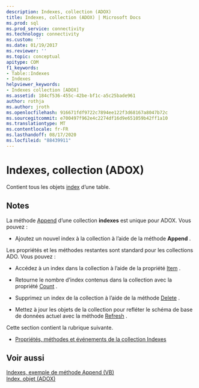 ```yaml
---
description: Indexes, collection (ADOX)
title: Indexes, collection (ADOX) | Microsoft Docs
ms.prod: sql
ms.prod_service: connectivity
ms.technology: connectivity
ms.custom: ''
ms.date: 01/19/2017
ms.reviewer: ''
ms.topic: conceptual
apitype: COM
f1_keywords:
- Table::Indexes
- Indexes
helpviewer_keywords:
- Indexes collection [ADOX]
ms.assetid: 184cf536-455c-42be-bf1c-a5c25bade961
author: rothja
ms.author: jroth
ms.openlocfilehash: 916671fdf9722c7894ee122f3d68167a8047b72c
ms.sourcegitcommit: e700497f962e4c2274df16d9e651059b42ff1a10
ms.translationtype: MT
ms.contentlocale: fr-FR
ms.lasthandoff: 08/17/2020
ms.locfileid: "88439911"
---
```

# <a name="indexes-collection-adox"></a>Indexes, collection (ADOX)
Contient tous les objets [index](../../../ado/reference/adox-api/index-object-adox.md) d’une table.  
  
## <a name="remarks"></a>Notes  
 La méthode [Append](../../../ado/reference/adox-api/append-method-adox-indexes.md) d’une collection **indexes** est unique pour ADOX. Vous pouvez :  
  
-   Ajoutez un nouvel index à la collection à l’aide de la méthode **Append** .  
  
 Les propriétés et les méthodes restantes sont standard pour les collections ADO. Vous pouvez :  
  
-   Accédez à un index dans la collection à l’aide de la propriété [Item](../../../ado/reference/ado-api/item-property-ado.md) .  
  
-   Retourne le nombre d’index contenus dans la collection avec la propriété [Count](../../../ado/reference/ado-api/count-property-ado.md) .  
  
-   Supprimez un index de la collection à l’aide de la méthode [Delete](../../../ado/reference/adox-api/delete-method-adox-collections.md) .  
  
-   Mettez à jour les objets de la collection pour refléter le schéma de base de données actuel avec la méthode [Refresh](../../../ado/reference/ado-api/refresh-method-ado.md) .  
  
 Cette section contient la rubrique suivante.  
  
-   [Propriétés, méthodes et événements de la collection Indexes](../../../ado/reference/adox-api/indexes-collection-properties-methods-and-events.md)  
  
## <a name="see-also"></a>Voir aussi  
 [Indexes, exemple de méthode Append (VB)](../../../ado/reference/adox-api/indexes-append-method-example-vb.md)   
 [Index, objet (ADOX)](../../../ado/reference/adox-api/index-object-adox.md)
